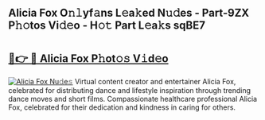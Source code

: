 ## Alicia Fox O𝚗𝚕yf𝚊ns L𝚎a𝚔ed N𝚞𝚍es - Part-9ZX P𝚑𝚘tos Vi𝚍𝚎o - H𝚘𝚝 Part L𝚎a𝚔s sqBE7

# <h2><a href="http://kf0iqx.oniu.top/?m=Alicia+Fox">🔗👉 🔴 Alicia Fox P𝚑ot𝚘𝚜 V𝚒d𝚎o</a></h2>

[![Alicia Fox Nu𝚍e𝚜](https://i.imgur.com/0qMVB7G.gif)](http://kf0iqx.oniu.top/?m=Alicia+Fox)
Virtual content creator and entertainer Alicia Fox, celebrated for distributing dance and lifestyle inspiration through trending dance moves and short films. Compassionate healthcare professional Alicia Fox, celebrated for their dedication and kindness in caring for others.  
